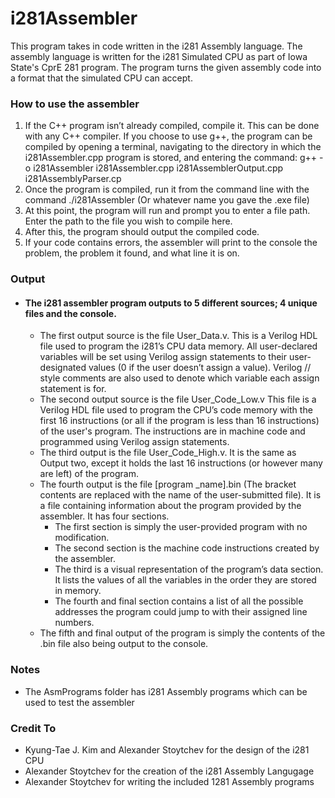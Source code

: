 # i281Assembler
This program takes in code written in the i281 Assembly language. The assembly language is written for the i281 Simulated CPU as part of Iowa State's CprE 281 program.
The program turns the given assembly code into a format that the simulated CPU can accept.

### How to use the assembler
1. If the C++  program isn’t already compiled, compile it. This can be done with any C++ compiler. If you choose to use g++, the program can be compiled by opening a terminal,  navigating to the directory in which the i281Assembler.cpp program is stored, and entering the command:  g++ -o i281Assembler i281Assembler.cpp i281AssemblerOutput.cpp i281AssemblyParser.cp 
2. Once the program is compiled, run it from the command line with the command ./i281Assembler (Or whatever name you gave the .exe file)
3. At this point, the program will run and prompt you to enter a file path.  Enter the path to the file you wish to compile here.
4. After this, the program should output the compiled code.
5. If your code contains errors, the assembler will print to the console the problem, the problem it found, and what line it is on.


### Output
- #### The i281 assembler program outputs to 5 different sources; 4 unique files and the console. 
  - The first output source is the file User_Data.v. This is a Verilog HDL file used to program the i281’s CPU data memory. 
    All user-declared variables will be set using Verilog assign statements to their user-designated values (0 if the user doesn’t assign a value). 
    Verilog // style comments are also used to denote which variable each assign statement is for. 
  - The second output source is the file User_Code_Low.v This file is a Verilog HDL file used to program the CPU’s code memory with the first 16 instructions (or all if the program is less than 16 instructions) of the user's program. The instructions are in machine code and programmed using Verilog assign statements.
  - The third output is the file User_Code_High.v. It is the same as Output two, except it holds the last 16 instructions (or however many are left) of the program.
  - The fourth output is the file [program _name].bin (The bracket contents are  replaced with the name of the user-submitted file). It is a file containing information about the program provided by the assembler. It has four sections. 
    - The first section is simply the user-provided program with no modification. 
    - The second section is the machine code instructions created by the assembler.
    - The third is a visual representation of the program’s data section. It lists the values of all the variables in the order they are stored in memory.
    - The fourth and final section contains a list of all the possible addresses the program could jump to with their assigned line numbers.
  - The fifth and final output of the program is simply the contents of the .bin file also being output to the console.


### Notes 
  - The AsmPrograms folder has i281 Assembly programs which can be used to test the assembler
  
### Credit To 
   - Kyung-Tae J. Kim and Alexander Stoytchev for the design of the i281 CPU
   - Alexander Stoytchev for the creation of the i281 Assembly Langugage
   - Alexander Stoytchev for writing the included 1281 Assembly programs 
